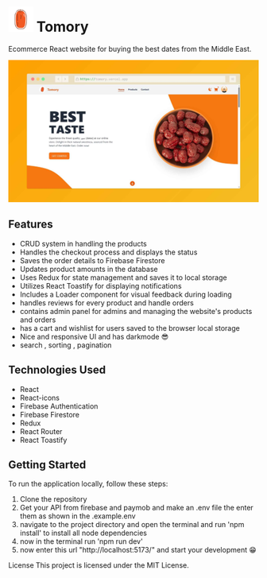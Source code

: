 
# <img src="https://github.com/3mr-5aled/Tomory/blob/master/src/assets/logo.png?raw=true" width="50" height="50" />  Tomory 

Ecommerce React website for buying the best dates from the Middle East.

<img src="https://github.com/3mr-5aled/Tomory/blob/master/public/screenshot-rocks%20(2).jpg"/>

## Features

- CRUD system in handling the products
- Handles the checkout process and displays the status
- Saves the order details to Firebase Firestore
- Updates product amounts in the database
- Uses Redux for state management and saves it to local storage
- Utilizes React Toastify for displaying notifications
- Includes a Loader component for visual feedback during loading
- handles reviews for every product and handle orders
- contains admin panel for admins and managing the website's products and orders
- has a cart and wishlist for users saved to the browser local storage 
- Nice and responsive UI and has darkmode 😎
- search , sorting , pagination

## Technologies Used

- React
- React-icons
- Firebase Authentication 
- Firebase Firestore
- Redux
- React Router
- React Toastify

## Getting Started

To run the application locally, follow these steps:

1. Clone the repository
2. Get your API from firebase and paymob and make an .env file the enter them as shown in the .example.env
3. navigate to the project directory and open the terminal and run 'npm install' to install all node dependencies 
4. now in the terminal run 'npm run dev'
5. now enter this url "http://localhost:5173/" and start your development 😁


License
This project is licensed under the MIT License.
